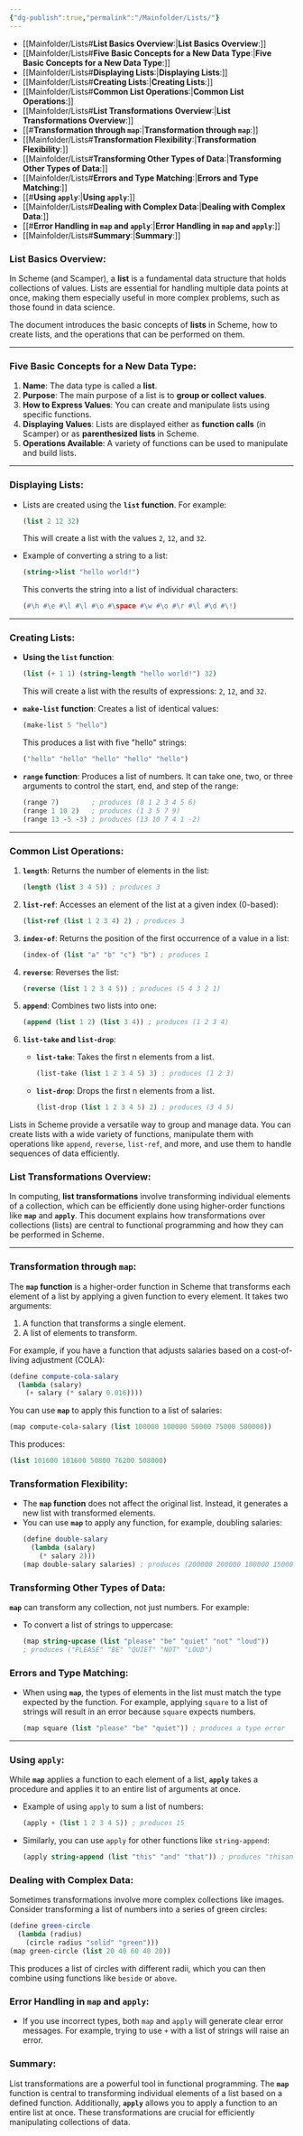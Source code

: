 ```yaml
---
{"dg-publish":true,"permalink":"/Mainfolder/Lists/"}
---
```


- [[Mainfolder/Lists#**List Basics Overview**:\|**List Basics Overview**:]]
- [[Mainfolder/Lists#**Five Basic Concepts for a New Data Type**:\|**Five Basic Concepts for a New Data Type**:]]
- [[Mainfolder/Lists#**Displaying Lists**:\|**Displaying Lists**:]]
- [[Mainfolder/Lists#**Creating Lists**:\|**Creating Lists**:]]
- [[Mainfolder/Lists#**Common List Operations**:\|**Common List Operations**:]]
- [[Mainfolder/Lists#**List Transformations Overview**:\|**List Transformations Overview**:]]
- [[#**Transformation through `map`**:|**Transformation through `map`**:]]
- [[Mainfolder/Lists#**Transformation Flexibility**:\|**Transformation Flexibility**:]]
- [[Mainfolder/Lists#**Transforming Other Types of Data**:\|**Transforming Other Types of Data**:]]
- [[Mainfolder/Lists#**Errors and Type Matching**:\|**Errors and Type Matching**:]]
- [[#**Using `apply`**:|**Using `apply`**:]]
- [[Mainfolder/Lists#**Dealing with Complex Data**:\|**Dealing with Complex Data**:]]
- [[#**Error Handling in `map` and `apply`**:|**Error Handling in `map` and `apply`**:]]
- [[Mainfolder/Lists#**Summary**:\|**Summary**:]]

### **List Basics Overview**:
In Scheme (and Scamper), a **list** is a fundamental data structure that holds collections of values. Lists are essential for handling multiple data points at once, making them especially useful in more complex problems, such as those found in data science.

The document introduces the basic concepts of **lists** in Scheme, how to create lists, and the operations that can be performed on them.

---

### **Five Basic Concepts for a New Data Type**:

1. **Name**: The data type is called a **list**.
2. **Purpose**: The main purpose of a list is to **group or collect values**.
3. **How to Express Values**: You can create and manipulate lists using specific functions.
4. **Displaying Values**: Lists are displayed either as **function calls** (in Scamper) or as **parenthesized lists** in Scheme.
5. **Operations Available**: A variety of functions can be used to manipulate and build lists.

---

### **Displaying Lists**:

- Lists are created using the **`list` function**. For example:
  ```scheme
  (list 2 12 32)
  ```
  This will create a list with the values `2`, `12`, and `32`.
  
- Example of converting a string to a list:
  ```scheme
  (string->list "hello world!")
  ```
  This converts the string into a list of individual characters: 
  ```scheme
  (#\h #\e #\l #\l #\o #\space #\w #\o #\r #\l #\d #\!)
  ```

---

### **Creating Lists**:

- **Using the `list` function**: 
  ```scheme
  (list (+ 1 1) (string-length "hello world!") 32)
  ```
  This will create a list with the results of expressions: `2`, `12`, and `32`.

- **`make-list` function**: 
  Creates a list of identical values:
  ```scheme
  (make-list 5 "hello")
  ```
  This produces a list with five "hello" strings: 
  ```scheme
  ("hello" "hello" "hello" "hello" "hello")
  ```

- **`range` function**: 
  Produces a list of numbers. It can take one, two, or three arguments to control the start, end, and step of the range:
  ```scheme
  (range 7)        ; produces (0 1 2 3 4 5 6)
  (range 1 10 2)   ; produces (1 3 5 7 9)
  (range 13 -5 -3) ; produces (13 10 7 4 1 -2)
  ```

---

### **Common List Operations**:

1. **`length`**: Returns the number of elements in the list:
   ```scheme
   (length (list 3 4 5)) ; produces 3
   ```

2. **`list-ref`**: Accesses an element of the list at a given index (0-based):
   ```scheme
   (list-ref (list 1 2 3 4) 2) ; produces 3
   ```

3. **`index-of`**: Returns the position of the first occurrence of a value in a list:
   ```scheme
   (index-of (list "a" "b" "c") "b") ; produces 1
   ```

4. **`reverse`**: Reverses the list:
   ```scheme
   (reverse (list 1 2 3 4 5)) ; produces (5 4 3 2 1)
   ```

5. **`append`**: Combines two lists into one:
   ```scheme
   (append (list 1 2) (list 3 4)) ; produces (1 2 3 4)
   ```

6. **`list-take` and `list-drop`**:
   - **`list-take`**: Takes the first n elements from a list.
     ```scheme
     (list-take (list 1 2 3 4 5) 3) ; produces (1 2 3)
     ```
   - **`list-drop`**: Drops the first n elements from a list.
     ```scheme
     (list-drop (list 1 2 3 4 5) 2) ; produces (3 4 5)
     ```

Lists in Scheme provide a versatile way to group and manage data. You can create lists with a wide variety of functions, manipulate them with operations like `append`, `reverse`, `list-ref`, and more, and use them to handle sequences of data efficiently.


### **List Transformations Overview**:
In computing, **list transformations** involve transforming individual elements of a collection, which can be efficiently done using higher-order functions like **`map`** and **`apply`**. This document explains how transformations over collections (lists) are central to functional programming and how they can be performed in Scheme.

---

### **Transformation through `map`**:

The **`map` function** is a higher-order function in Scheme that transforms each element of a list by applying a given function to every element. It takes two arguments:
1. A function that transforms a single element.
2. A list of elements to transform.

For example, if you have a function that adjusts salaries based on a cost-of-living adjustment (COLA):
```scheme
(define compute-cola-salary
  (lambda (salary)
    (+ salary (* salary 0.016))))
```
You can use **`map`** to apply this function to a list of salaries:
```scheme
(map compute-cola-salary (list 100000 100000 50000 75000 500000))
```
This produces:
```scheme
(list 101600 101600 50800 76200 508000)
```

### **Transformation Flexibility**:
- The **`map` function** does not affect the original list. Instead, it generates a new list with transformed elements.
- You can use **`map`** to apply any function, for example, doubling salaries:
  ```scheme
  (define double-salary
    (lambda (salary)
      (* salary 2)))
  (map double-salary salaries) ; produces (200000 200000 100000 150000 1000000)
  ```

### **Transforming Other Types of Data**:
**`map`** can transform any collection, not just numbers. For example:
- To convert a list of strings to uppercase:
  ```scheme
  (map string-upcase (list "please" "be" "quiet" "not" "loud")) 
  ; produces ("PLEASE" "BE" "QUIET" "NOT" "LOUD")
  ```

### **Errors and Type Matching**:
- When using **`map`**, the types of elements in the list must match the type expected by the function. For example, applying `square` to a list of strings will result in an error because `square` expects numbers.
  ```scheme
  (map square (list "please" "be" "quiet")) ; produces a type error
  ```

---

### **Using `apply`**:
While **`map`** applies a function to each element of a list, **`apply`** takes a procedure and applies it to an entire list of arguments at once. 

- Example of using `apply` to sum a list of numbers:
  ```scheme
  (apply + (list 1 2 3 4 5)) ; produces 15
  ```
- Similarly, you can use `apply` for other functions like `string-append`:
  ```scheme
  (apply string-append (list "this" "and" "that")) ; produces "thisandthat"
  ```

### **Dealing with Complex Data**:
Sometimes transformations involve more complex collections like images. Consider transforming a list of numbers into a series of green circles:
```scheme
(define green-circle
  (lambda (radius)
    (circle radius "solid" "green")))
(map green-circle (list 20 40 60 40 20))
```
This produces a list of circles with different radii, which you can then combine using functions like `beside` or `above`.

### **Error Handling in `map` and `apply`**:
- If you use incorrect types, both `map` and `apply` will generate clear error messages. For example, trying to use `+` with a list of strings will raise an error.


### **Summary**:
List transformations are a powerful tool in functional programming. The **`map`** function is central to transforming individual elements of a list based on a defined function. Additionally, **`apply`** allows you to apply a function to an entire list at once. These transformations are crucial for efficiently manipulating collections of data.

